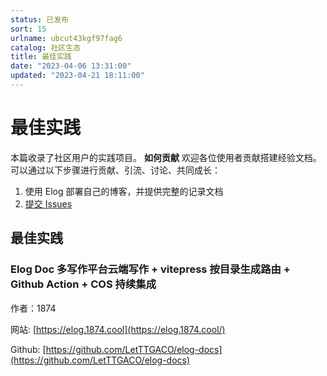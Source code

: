 ```yaml
---
status: 已发布
sort: 15
urlname: ubcut43kgf97fag6
catalog: 社区生态
title: 最佳实践
date: "2023-04-06 13:31:00"
updated: "2023-04-21 18:11:00"
---
```


# 最佳实践

本篇收录了社区用户的实践项目。 **如何贡献** 欢迎各位使用者贡献搭建经验文档。可以通过以下步骤进行贡献、引流、讨论、共同成长：

1. 使用 Elog 部署自己的博客，并提供完整的记录文档
2. [提交 Issues](https://github.com/LetTTGACO/elog/issues/2)

## 最佳实践

### Elog Doc 多写作平台云端写作 + vitepress 按目录生成路由 + Github Action + COS 持续集成

作者：1874

网站: [https://elog.1874.cool](https://elog.1874.cool/)

Github: [https://github.com/LetTTGACO/elog-docs](https://github.com/LetTTGACO/elog-docs)
